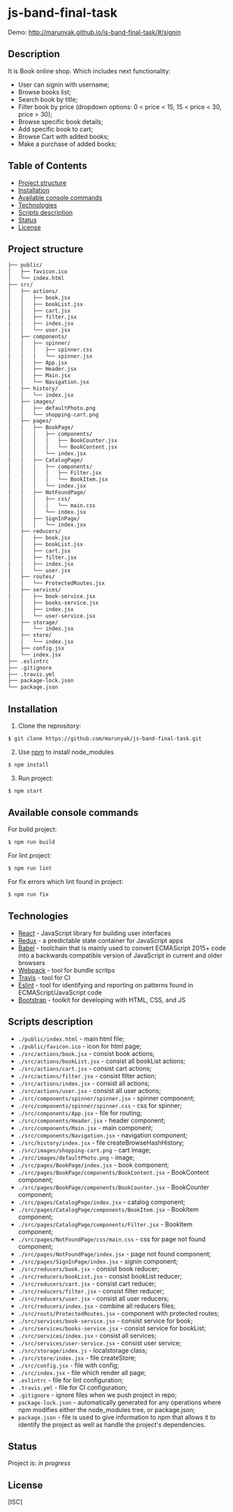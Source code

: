 # js-band-final-task

Demo: http://marunyak.github.io/js-band-final-task/#/signin

## Description

It is Book online shop. Which includes next functionality:
* User can signin with username;
* Browse books list;
* Search book by title;
* Filter book by price (dropdown options: 0 < price < 15, 15 < price < 30, price > 30);
* Browse specific book details;
* Add specific book to cart;
* Browse Cart with added books;
* Make a purchase of added books;

## Table of Contents
* [Project structure](#project-structure)
* [Installation](#installation)
* [Available console commands](#other-commands)
* [Technologies](#technologies)
* [Scripts description](#scripts-description)
* [Status](#status)
* [License](#license)

## Project structure
```sh
├── public/
│   ├── favicon.ico
│   └── index.html
├── src/
│   ├── actions/
│   │   ├── book.jsx
│   │   ├── bookList.jsx
│   │   ├── cart.jsx
│   │   ├── filter.jsx
│   │   ├── index.jsx
│   │   └── user.jsx
│   ├── components/
│   │   ├── spinner/
│   │   │   ├── spinner.css
│   │   │   └── spinner.jsx
│   │   ├── App.jsx
│   │   ├── Header.jsx
│   │   ├── Main.jsx
│   │   └── Navigation.jsx
│   ├── history/
│   │   └── index.jsx
│   ├── images/
│   │   ├── defaultPhoto.png
│   │   └── shopping-cart.png
│   ├── pages/
│   │   ├── BookPage/
│   │   │   ├── components/
│   │   │   │   ├── BookCounter.jsx
│   │   │   │   └── BookContent.jsx
│   │   │   └── index.jsx
│   │   ├── CatalogPage/
│   │   │   ├── components/
│   │   │   │   ├── Filter.jsx
│   │   │   │   └── BookItem.jsx
│   │   │   └── index.jsx
│   │   ├── NotFoundPage/
│   │   │   ├── css/
│   │   │   │   └── main.css
│   │   │   └── index.jsx
│   │   ├── SignInPage/
│   │   │   └── index.jsx
│   ├── reducers/
│   │   ├── book.jsx
│   │   ├── bookList.jsx
│   │   ├── cart.jsx
│   │   ├── filter.jsx
│   │   ├── index.jsx
│   │   └── user.jsx
│   ├── routes/
│   │   └── ProtectedRoutes.jsx
│   ├── services/
│   │   ├── book-service.jsx
│   │   ├── books-service.jsx
│   │   ├── index.jsx
│   │   └── user-service.jsx
│   ├── storage/
│   │   └── index.jsx
│   ├── store/
│   │   └── index.jsx
│   ├── config.jsx
│   └── index.jsx
├── .eslintrc
├── .gitignore
├── .travis.yml
├── package-lock.json
└── package.json
```
## Installation
1. Clone the reprository:
```sh
$ git clone https://github.com/marunyak/js-band-final-task.git
```
2. Use [npm](https://npmjs.org/) to install node_modules
```sh
$ npm install
```
3. Run project:
```sh
$ npm start
```

## Available console commands
For build project:
```sh
$ npm run build
```
For lint project:
```sh
$ npm run lint
```
For fix errors which lint found in project:
```sh
$ npm run fix
```

## Technologies
 - [React](https://reactjs.org/) - JavaScript library for building user interfaces
 - [Redux](https://redux.js.org/) - a predictable state container for JavaScript apps
 - [Babel](https://babeljs.io/) - toolchain that is mainly used to convert ECMAScript 2015+ code into a backwards compatible version of JavaScript in current and older browsers
 - [Webpack](https://webpack.js.org/) - tool for bundle scritps
 - [Travis](https://docs.travis-ci.com/user/customizing-the-build/) - tool for CI
 - [Eslint](https://eslint.org/) - tool for identifying and reporting on patterns found in ECMAScript/JavaScript code
 - [Bootstrap](https://bootstrap-4.ru/docs/4.3.1/getting-started/introduction/) - toolkit for developing with HTML, CSS, and JS

## Scripts description
* `./public/index.html` - main html file;
* `./public/favicon.ico` - icon for html page;
* `./src/actions/book.jsx` - consist book actions;
* `./src/actions/bookList.jsx` - consist all bookList actions;
* `./src/actions/cart.jsx` - consist cart actions;
* `./src/actions/filter.jsx` - consist filter action;
* `./src/actions/index.jsx` - consist all actions;
* `./src/actions/user.jsx` - consist all user actions;
* `./src/components/spinner/spinner.jsx` - spinner component;
* `./src/components/spinner/spinner.css` - css for spinner;
* `./src/components/App.jsx` - file for routing;
* `./src/components/Header.jsx` - header component;
* `./src/components/Main.jsx` - main component;
* `./src/components/Navigation.jsx` - navigation component;
* `./src/history/index.jsx` - file createBrowseHashHistory;
* `./src/images/shopping-cart.png` - cart image;
* `./src/images/defaultPhoto.png` - image;
* `./src/pages/BookPage/index.jsx` - book component;
* `./src/pages/BookPage/components/BookContent.jsx` - BookContent component;
* `./src/pages/BookPage/components/BookCounter.jsx` - BookCounter component;
* `./src/pages/CatalogPage/index.jsx` - catalog component;
* `./src/pages/CatalogPage/components/BookItem.jsx` - BookItem component;
* `./src/pages/CatalogPage/components/Filter.jsx` - BookItem component;
* `./src/pages/NotFoundPage/css/main.css` - css for page not found component;
* `./src/pages/NotFoundPage/index.jsx` - page not found component;
* `./src/pages/SignInPage/index.jsx` - signin component;
* `./src/reducers/book.jsx` - consist book reducer;
* `./src/reducers/bookList.jsx` - consist bookList reducer;
* `./src/reducers/cart.jsx` - consist cart reducer;
* `./src/reducers/filter.jsx` - consist filter reducer;
* `./src/reducers/user.jsx` - consist all user reducers;
* `./src/reducers/index.jsx` - combine all reducers files;
* `./src/routs/ProtectedRoutes.jsx` - component with protected routes;
* `./src/services/book-service.jsx` -  consist service for book;
* `./src/services/books-service.jsx` -  consist service for bookList;
* `./src/services/index.jsx` - consist all services;
* `./src/services/user-service.jsx` - consist user service;
* `./src/storage/index.js` - localstorage class;
* `./src/store/index.jsx` - file createStore;
* `./src/config.jsx` - file with config;
* `./src/index.jsx` - file which render all page;
* `.eslintrc` - file for lint configuration;
* `.travis.yml` - file for CI configuration;
* `.gitignore` - ignore files when we push project in repo;
* `package-lock.json` - automatically generated for any operations where npm modifies either the node_modules tree, or package.json;
* `package.json` - file is used to give information to npm that allows it to identify the project as well as handle the project's dependencies.

## Status
Project is: _in progress_

## License
[ISC]
